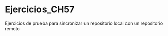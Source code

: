 # Ejercicios_CH57
Ejercicios de prueba para sincronizar un repositorio local con un repositorio remoto
